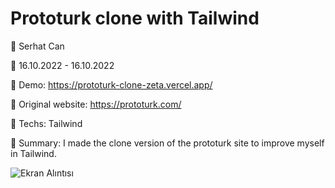 # Prototurk clone with Tailwind


🔵 Serhat Can

🔵 16.10.2022 - 16.10.2022

🔵 Demo: https://prototurk-clone-zeta.vercel.app/

🔵 Original website: https://prototurk.com/

🔵 Techs: Tailwind

🔵 Summary: I made the clone version of the prototurk site to improve myself in Tailwind.

![Ekran Alıntısı](https://user-images.githubusercontent.com/85739464/196008631-764bc5cb-4ae8-4cf0-8fa6-c43bb3a10c2f.PNG)

